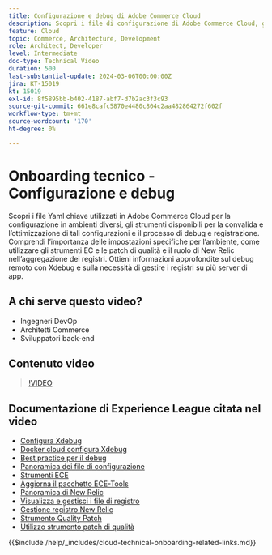```yaml
---
title: Configurazione e debug di Adobe Commerce Cloud
description: Scopri i file di configurazione di Adobe Commerce Cloud, gli strumenti di debug e la gestione dei registri, essenziali per DevOps, amministratori di sistema e sviluppatori di back-end.
feature: Cloud
topic: Commerce, Architecture, Development
role: Architect, Developer
level: Intermediate
doc-type: Technical Video
duration: 500
last-substantial-update: 2024-03-06T00:00:00Z
jira: KT-15019
kt: 15019
exl-id: 8f5895bb-b402-4187-abf7-d7b2ac3f3c93
source-git-commit: 661e8cafc5870e4480c804c2aa482864272f602f
workflow-type: tm+mt
source-wordcount: '170'
ht-degree: 0%

---
```


# Onboarding tecnico - Configurazione e debug

Scopri i file Yaml chiave utilizzati in Adobe Commerce Cloud per la configurazione in ambienti diversi, gli strumenti disponibili per la convalida e l’ottimizzazione di tali configurazioni e il processo di debug e registrazione. Comprendi l’importanza delle impostazioni specifiche per l’ambiente, come utilizzare gli strumenti EC e le patch di qualità e il ruolo di New Relic nell’aggregazione dei registri. Ottieni informazioni approfondite sul debug remoto con Xdebug e sulla necessità di gestire i registri su più server di app.

## A chi serve questo video?

- Ingegneri DevOp
- Architetti Commerce
- Sviluppatori back-end

## Contenuto video

>[!VIDEO](https://video.tv.adobe.com/v/3427709?learn=on)

## Documentazione di Experience League citata nel video

- [Configura Xdebug](https://experienceleague.adobe.com/docs/commerce-cloud-service/user-guide/develop/test/debug.html)
- [Docker cloud configura Xdebug](https://developer.adobe.com/commerce/cloud-tools/docker/test/configure-xdebug/)
- [Best practice per il debug](https://experienceleague.adobe.com/docs/commerce-operations/implementation-playbook/best-practices/development/debugging.html)
- [Panoramica dei file di configurazione](https://experienceleague.adobe.com/docs/commerce-cloud-service/user-guide/configure/overview.html)
- [Strumenti ECE](https://experienceleague.adobe.com/docs/commerce-cloud-service/user-guide/dev-tools/ece-tools/package-overview.html)
- [Aggiorna il pacchetto ECE-Tools](https://experienceleague.adobe.com/docs/commerce-cloud-service/user-guide/dev-tools/ece-tools/update-package.html)
- [Panoramica di New Relic](https://experienceleague.adobe.com/docs/commerce-cloud-service/user-guide/monitor/new-relic/new-relic-service.html)
- [Visualizza e gestisci i file di registro](https://experienceleague.adobe.com/docs/commerce-cloud-service/user-guide/develop/test/log-locations.html)
- [Gestione registro New Relic](https://experienceleague.adobe.com/docs/commerce-cloud-service/user-guide/monitor/new-relic/log-management.html)
- [Strumento Quality Patch](https://experienceleague.adobe.com/tools/commerce-quality-patches/index.html)
- [Utilizzo strumento patch di qualità](https://experienceleague.adobe.com/docs/commerce-operations/tools/quality-patches-tool/usage.html)

{{$include /help/_includes/cloud-technical-onboarding-related-links.md}}
